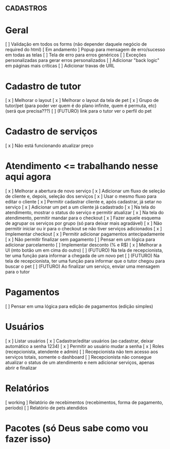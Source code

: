 ## CADASTROS

# Geral

[ ] Validação em todos os forms (não depender daquele negócio de required do html)
[ Em andamento ] Popup para mensagem de erro/sucesso em todas as telas
[ ] Tela de erro para erros genéricos
[ ] Exceções personalizadas para gerar erros personalizados
[ ] Adicionar "back logic" em páginas mais críticas
[ ] Adicionar travas de URL

# Cadastro de tutor

[ x ] Melhorar o layout
[ x ] Melhorar o layout da tela de pet
[ x ] Grupo de tutor/pet (para poder ver quem é do plano infinite, quem é permuta, etc) (será que precisa???)
[ ] (FUTURO) link para o tutor ver o perfil do pet

# Cadastro de serviços

[ x ] Não está funcionando atualizar preço

# Atendimento <= trabalhando nesse aqui agora

[ x ] Melhorar a abertura de novo serviço
    [ x ] Adicionar um fluxo de seleção de cliente e, depois, seleção dos serviços
    [ x ] Usar o mesmo fluxo para editar o cliente
    [ x ] Permitir cadastrar cliente e, após cadastrar, já setar no serviço
    [ x ] Adicionar um pet a um cliente já cadastrado
[ x ] Na tela do atendimento, mostrar o status do serviço e permitir atualizar
[ x ] Na tela do atendimento, permitir mandar para o checkout
[ x ] Fazer aquele esquema de agrupar os serviços por grupo (só para deixar mais agradável)
[ x ] Não permitir iniciar ou ir para o checkout se não tiver serviços adicionados
[ x ] Implementar checkout
    [ x ] Permitir adicionar pagamentos antecipadamente
    [ x ] Não permitir finalizar sem pagamento
    [ ] Pensar em um lógica para adicionar parcelamento
[ ] Implementar desconto (% e R$)
[ x ] Melhorar a UI (mto botão um em cima do outro)
[ ] (FUTURO) Na tela de recepcionista, ter uma função para informar a chegada de um novo pet
[ ] (FUTURO) Na tela de recepcionista, ter uma função para informar que o tutor chegou para buscar o pet
[ ] (FUTURO) Ao finalizar um serviço, enviar uma mensagem para o tutor

# Pagamentos

[ ] Pensar em uma lógica para edição de pagamentos (edição simples)

# Usuários

[ x ] Listar usuários
[ x ] Cadastrar/editar usuários (ao cadastrar, deixar automático a senha 1234)
[ x ] Permitir ao usuário mudar a senha
[ x ] Roles (recepcionista, atendente e admin)
    [ ] Recepcionista não tem acesso aos serviços totais, somente o dashboard
    [ ] Recepcionista não consegue atualizar o status de um atendimento e nem adicionar serviços, apenas abrir e finalizar

# Relatórios

[ working ] Relatório de recebimentos (recebimentos, forma de pagamento, período)
[ ] Relatório de pets atendidos

# Pacotes (só Deus sabe como vou fazer isso)